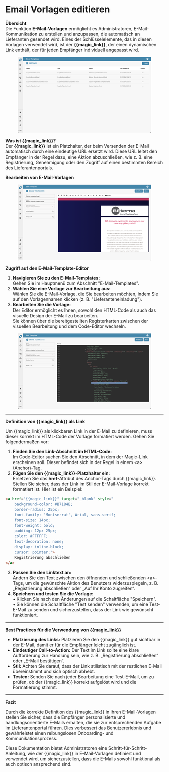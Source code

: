 # Email Vorlagen editieren

**Übersicht**\
Die Funktion **E-Mail-Vorlagen** ermöglicht es Administratoren, E-Mail-Kommunikation zu erstellen und anzupassen, die automatisch an Lieferanten gesendet wird. Eines der Schlüsselelemente, das in diesen Vorlagen verwendet wird, ist der **\{{magic\_link\}}**, der einen dynamischen Link enthält, der für jeden Empfänger individuell angepasst wird.

<figure><img src="../../../.gitbook/assets/image (4).png" alt=""><figcaption></figcaption></figure>

**Was ist \{{magic\_link\}}?**\
Der **\{{magic\_link\}}** ist ein Platzhalter, der beim Versenden der E-Mail automatisch durch eine eindeutige URL ersetzt wird. Diese URL leitet den Empfänger in der Regel dazu, eine Aktion abzuschließen, wie z. B. eine Registrierung, Genehmigung oder den Zugriff auf einen bestimmten Bereich des Lieferantenportals.

**Bearbeiten von E-Mail-Vorlagen**

<figure><img src="../../../.gitbook/assets/image (2).png" alt=""><figcaption></figcaption></figure>



**Zugriff auf den E-Mail-Template-Editor**

1. **Navigieren Sie zu den E-Mail-Templates:**\
   Gehen Sie im Hauptmenü zum Abschnitt "E-Mail-Templates".
2. **Wählen Sie eine Vorlage zur Bearbeitung aus:**\
   Wählen Sie die E-Mail-Vorlage, die Sie bearbeiten möchten, indem Sie auf den Vorlagennamen klicken (z. B. "Lieferanteneinladung").
3. **Bearbeiten Sie die Vorlage:**\
   Der Editor ermöglicht es Ihnen, sowohl den HTML-Code als auch das visuelle Design der E-Mail zu bearbeiten.\
   Sie können über die bereitgestellten Registerkarten zwischen der visuellen Bearbeitung und dem Code-Editor wechseln.

<figure><img src="../../../.gitbook/assets/image (1) (1).png" alt=""><figcaption></figcaption></figure>

***

**Definition von \{{magic\_link\}} als Link**

Um \{{magic\_link\}} als klickbaren Link in der E-Mail zu definieren, muss dieser korrekt im HTML-Code der Vorlage formatiert werden. Gehen Sie folgendermaßen vor:

1. **Finden Sie den Link-Abschnitt im HTML-Code:**\
   Im Code-Editor suchen Sie den Abschnitt, in dem der Magic-Link erscheinen soll. Dieser befindet sich in der Regel in einem \<a> (Anchor)-Tag.
2. **Fügen Sie den \{{magic\_link\}}-Platzhalter ein:**\
   Ersetzen Sie das **href**-Attribut des Anchor-Tags durch \{{magic\_link\}}.\
   Stellen Sie sicher, dass der Link im Stil der E-Mail-Vorlage korrekt formatiert ist. Hier ist ein Beispiel:

```html
<a href="{{magic_link}}" target="_blank" style="
    background-color: #B7184B;
    border-radius: 25px;
    font-family: 'Montserrat', Arial, sans-serif;
    font-size: 14px;
    font-weight: bold;
    padding: 12px 25px;
    color: #FFFFFF;
    text-decoration: none;
    display: inline-block;
    cursor: pointer;">
    Registrierung abschließen
</a>
```

3. **Passen Sie den Linktext an:**\
   Ändern Sie den Text zwischen den öffnenden und schließenden \<a>-Tags, um die gewünschte Aktion des Benutzers widerzuspiegeln, z. B. „Registrierung abschließen“ oder „Auf Ihr Konto zugreifen“.
4. **Speichern und testen Sie die Vorlage:**\
   • Klicken Sie nach den Änderungen auf die Schaltfläche "Speichern".\
   • Sie können die Schaltfläche "Test senden" verwenden, um eine Test-E-Mail zu senden und sicherzustellen, dass der Link wie gewünscht funktioniert.

***

**Best Practices für die Verwendung von \{{magic\_link\}}**

* **Platzierung des Links:** Platzieren Sie den \{{magic\_link\}} gut sichtbar in der E-Mail, damit er für die Empfänger leicht zugänglich ist.
* **Eindeutiger Call-to-Action:** Der Text im Link sollte eine klare Aufforderung zur Handlung sein, wie z. B. „Registrierung abschließen“ oder „E-Mail bestätigen“.
* **Stil:** Achten Sie darauf, dass der Link stilistisch mit der restlichen E-Mail übereinstimmt und sich optisch abhebt.
* **Testen:** Senden Sie nach jeder Bearbeitung eine Test-E-Mail, um zu prüfen, ob der \{{magic\_link\}} korrekt aufgelöst wird und die Formatierung stimmt.

***

**Fazit**

Durch die korrekte Definition des \{{magic\_link\}} in Ihren E-Mail-Vorlagen stellen Sie sicher, dass die Empfänger personalisierte und handlungsorientierte E-Mails erhalten, die sie zur entsprechenden Aufgabe im Lieferantenportal führen. Dies verbessert das Benutzererlebnis und gewährleistet einen reibungslosen Onboarding- und Kommunikationsprozess.

Diese Dokumentation bietet Administratoren eine Schritt-für-Schritt-Anleitung, wie der \{{magic\_link\}} in E-Mail-Vorlagen definiert und verwendet wird, um sicherzustellen, dass die E-Mails sowohl funktional als auch optisch ansprechend sind.

